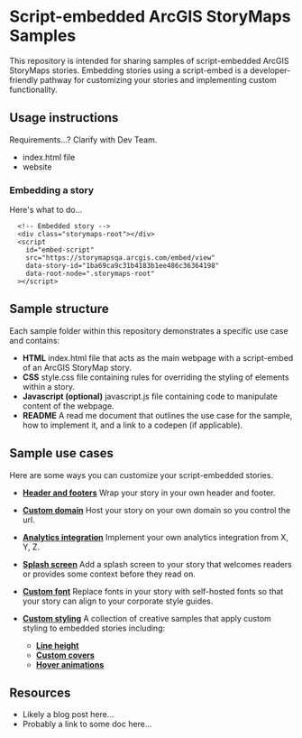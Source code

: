 # Script-embedded ArcGIS StoryMaps Samples
This repository is intended for sharing samples of script-embedded ArcGIS StoryMaps stories. Embedding stories using a script-embed is a developer-friendly pathway for customizing your stories and implementing custom functionality.

## Usage instructions
Requirements...? Clarify with Dev Team.
- index.html file
- website

### Embedding a story
Here's what to do...

```
  <!-- Embedded story -->
  <div class="storymaps-root"></div>
  <script
    id="embed-script"
    src="https://storymapsqa.arcgis.com/embed/view"
    data-story-id="1ba69ca9c31b4183b1ee486c36364198"
    data-root-node=".storymaps-root"
  ></script>
```

## Sample structure
Each sample folder within this repository demonstrates a specific use case and contains:
- **HTML** index.html file that acts as the main webpage with a script-embed of an ArcGIS StoryMap story.
- **CSS**  style.css file containing rules for overriding the styling of elements within a story.
- **Javascript (optional)** javascript.js file containing code to manipulate content of the webpage.
- **README** A read me document that outlines the use case for the sample, how to implement it, and a link to a codepen (if applicable).

## Sample use cases
Here are some ways you can customize your script-embedded stories.

- **[Header and footers](https://github.com/WarrenDz/agsm-story-overrides/blob/master/header-footer/HeaderFooter.md)** Wrap your story in your own header and footer.

- **[Custom domain](https://github.com/WarrenDz/agsm-story-overrides/blob/master/custom-domain/CustomDomain.md)** Host your story on your own domain so you control the url.

- **[Analytics integration](https://github.com/WarrenDz/agsm-story-overrides/blob/master/analytics/Analytics.md)** Implement your own analytics integration from X, Y, Z.

- **[Splash screen](https://github.com/WarrenDz/agsm-story-overrides/blob/master/splash-page/SplashScreen.md)** Add a splash screen to your story that welcomes readers or provides some context before they read on.

- **[Custom font](https://github.com/WarrenDz/agsm-story-overrides/blob/master/custom-font/CustomFont.md)** Replace fonts in your story with self-hosted fonts so that your story can align to your corporate style guides.

- **[Custom styling](https://github.com/WarrenDz/agsm-story-overrides/blob/master/custom-styling/CustomStyling.md)** A collection of creative samples that apply custom styling to embedded stories including:
    - **[Line height](https://github.com/WarrenDz/agsm-story-overrides/blob/master/custom-styling/line-height/LineHeight.md)**
    - **[Custom covers](https://github.com/WarrenDz/agsm-story-overrides/blob/master/custom-styling/custom-cover/CustomCover.md)**
    - **[Hover animations](https://github.com/WarrenDz/agsm-story-overrides/blob/master/custom-styling/hover-animation/HoverAnimation.md)**

## Resources
- Likely a blog post here...
- Probably a link to some doc here...
